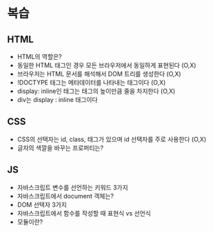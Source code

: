 # 복습

## HTML

- HTML의 역할은?
- 동일한 HTML 태그인 경우 모든 브라우저에서 동일하게 표현된다 (O,X)
- 브라우저는 HTML 문서를 해석해서 DOM 트리를 생성한다 (O,X)
- !DOCTYPE 태그는 메타데이터를 나타내는 태그이다 (O,X)
- display: inline인 태그는 태그의 높이만큼 줄을 차지한다 (O,X)
- div는 display : inline 태그이다

## CSS

- CSS의 선택자는 id, class, 태그가 있으며 id 선택자를 주로 사용한다 (O,X)
- 글자의 색깔을 바꾸는 프로퍼티는?

## JS

- 자바스크립트 변수를 선언하는 키워드 3가지
- 자바스크립트에서 document 객체는?
- DOM 선택자 3가지
- 자바스크립트에서 함수를 작성할 때 표현식 vs 선언식
- 모듈이란?
